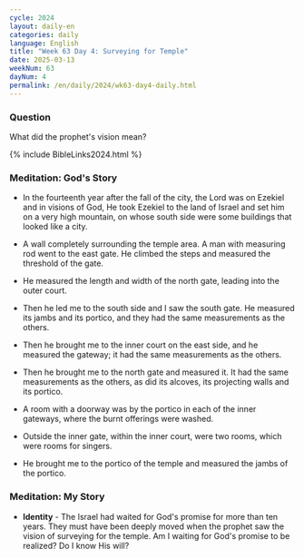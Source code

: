 ```yaml
---
cycle: 2024
layout: daily-en
categories: daily
language: English
title: "Week 63 Day 4: Surveying for Temple"
date: 2025-03-13
weekNum: 63
dayNum: 4
permalink: /en/daily/2024/wk63-day4-daily.html
---
```


### Question     
What did the prophet's vision mean?

{% include BibleLinks2024.html %}

### Meditation: God's Story   
+ In the fourteenth year after the fall of the city, the Lord was on Ezekiel and in visions of God, He took Ezekiel to the land of Israel and set him on a very high mountain, on whose south side were some buildings that looked like a city. 

+ A wall completely surrounding the temple area. A man with measuring rod went to the east gate. He climbed the steps and measured the threshold of the gate. 

+ He measured the length and width of the north gate, leading into the outer court. 

+ Then he led me to the south side and I saw the south gate. He measured its jambs and its portico, and they had the same measurements as the others. 

+ Then he brought me to the inner court on the east side, and he measured the gateway; it had the same measurements as the others. 

+ Then he brought me to the north gate and measured it. It had the same measurements as the others, as did its alcoves, its projecting walls and its portico. 

+ A room with a doorway was by the portico in each of the inner gateways, where the burnt offerings were washed. 

+ Outside the inner gate, within the inner court, were two rooms, which were rooms for singers. 

+ He brought me to the portico of the temple and measured the jambs of the portico. 

### Meditation: My Story   
+ **Identity** - The Israel had waited for God's promise for more than ten years. They must have been deeply moved when the prophet saw the vision of surveying for the temple. Am I waiting for God's promise to be realized? Do I know His will? 

